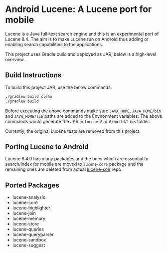 Android Lucene: A Lucene port for mobile
================================================

Lucene is a Java full-text search engine and this is an experimental port of Lucene 8.4. The aim is to make Lucene run on
Android thus adding or enabling search capabilities to the applications.

This project uses Gradle build and deployed as JAR, below is a high-level overview.


Build Instructions
------------------

To build this project JAR, use the below commands:

```bash
./gradlew build clean
./gradlew build
```

Before executing the above commands make sure `JAVA_HOME`, `JAVA_HOME/bin` and `JAVA_HOME/lib` paths are added to the Environment variables. The above commands would generate the JAR in `lucene-8.4.0/build/libs` folder.

Currently, the original Lucene tests are removed from this project. 


Porting Lucene to Android
-------------------------

Lucene 8.4.0 has many packages and the ones which are essential to search/index for mobile are moved to `lucene-core` package and the remaining ones are deleted from actual [lucene-solr](https://github.com/apache/lucene-solr/tree/master/lucene) repo 


Ported Packages
---------------

* lucene-analysis
* lucene-core
* lucene-highlighter
* lucene-join
* lucene-memory
* lucene-store
* lucene-queries
* lucene-queryparser
* lucene-sandbox
* lucene-suggest

